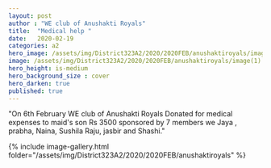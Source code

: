 ```yaml
---
layout: post
author : "WE club of Anushakti Royals"
title:  "Medical help "
date:   2020-02-19
categories: a2
hero_image: /assets/img/District323A2/2020/2020FEB/anushaktiroyals/image.png
image: /assets/img/District323A2/2020/2020FEB/anushaktiroyals/image(1).png
hero_height: is-medium
hero_background_size : cover
hero_darken: true
published: true
---
```


"On 6th February WE club of Anushakti Royals Donated for medical expenses to maid's son Rs 3500 sponsored by 7 members we Jaya , prabha, Naina, Sushila Raju, jasbir and Shashi."

{% include image-gallery.html folder="/assets/img/District323A2/2020/2020FEB/anushaktiroyals" %}